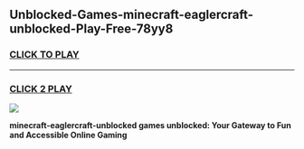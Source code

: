 
## Unblocked-Games-minecraft-eaglercraft-unblocked-Play-Free-78yy8
<h3>
<a href="https://premium76.site?title=minecraft-eaglercraft-unblocked&ref=23A">CLICK TO PLAY</a></h3>
<hr>

<h3>
<a href="https://premium76.site?title=minecraft-eaglercraft-unblocked&ref=23A">CLICK 2 PLAY</a>
  
</h3>

<a href="https://premium76.site?title=minecraft-eaglercraft-unblocked&ref=23A"><img src="https://clearcache.store/games.png"></a>


**minecraft-eaglercraft-unblocked games unblocked: Your Gateway to Fun and Accessible Online Gaming**
